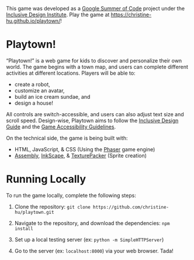 This game was developed as a [Google Summer of Code](https://summerofcode.withgoogle.com/) project under the [Inclusive Design Institute](https://inclusivedesign.ca/). Play the game at https://christine-hu.github.io/playtown/!

# Playtown!

“Playtown!” is a web game for kids to discover and personalize their own world. The game begins with a town map, and users can complete different activities at different locations. Players will be able to: 
- create a robot,
- customize an avatar,
- build an ice cream sundae, and
- design a house!

All controls are switch-accessible, and users can also adjust text size and scroll speed. Design-wise, Playtown aims to follow the [Inclusive Design Guide](https://guide.inclusivedesign.ca/index.html) and the [Game Accessibility Guidelines](http://gameaccessibilityguidelines.com/full-list/).


On the technical side, the game is being built with:
- HTML, JavaScript, & CSS (Using the [Phaser](http://phaser.io/) game engine)
- [Assembly](http://assemblyapp.co/), [InkScape](https://inkscape.org/en/), & [TexturePacker](https://www.codeandweb.com/texturepacker) (Sprite creation)

# Running Locally
To run the game locally, complete the following steps: 

1. Clone the repository: `git clone https://github.com/christine-hu/playtown.git` 

2. Navigate to the repository, and download the dependencies: `npm install`

3. Set up a local testing server (ex: `python -m SimpleHTTPServer`)

4. Go to the server (ex: `localhost:8000`) via your web browser. Tada!
